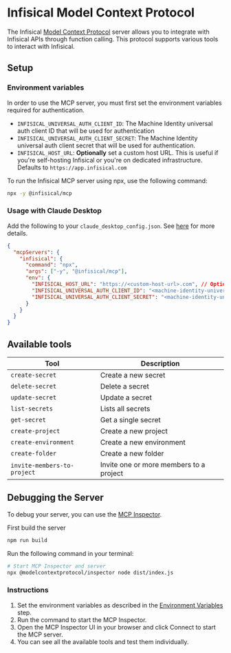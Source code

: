 # Infisical Model Context Protocol

The Infisical [Model Context Protocol](https://modelcontextprotocol.com/) server allows you to integrate with Infisical APIs through function calling. This protocol supports various tools to interact with Infisical.

## Setup

### Environment variables

In order to use the MCP server, you must first set the environment variables required for authentication.

- `INFISICAL_UNIVERSAL_AUTH_CLIENT_ID`: The Machine Identity universal auth client ID that will be used for authentication
- `INFISICAL_UNIVERSAL_AUTH_CLIENT_SECRET`: The Machine Identity universal auth client secret that will be used for authentication.
- `INFISICAL_HOST_URL`: **Optionally** set a custom host URL. This is useful if you're self-hosting Infisical or you're on dedicated infrastructure. Defaults to `https://app.infisical.com`

To run the Infisical MCP server using npx, use the following command:

```bash
npx -y @infisical/mcp
```

### Usage with Claude Desktop

Add the following to your `claude_desktop_config.json`. See [here](https://modelcontextprotocol.io/quickstart/user) for more details.

```json
{
  "mcpServers": {
    "infisical": {
      "command": "npx",
      "args": ["-y", "@infisical/mcp"],
      "env": {
        "INFISICAL_HOST_URL": "https://<custom-host-url>.com", // Optional
        "INFISICAL_UNIVERSAL_AUTH_CLIENT_ID": "<machine-identity-universal-auth-client-id>",
        "INFISICAL_UNIVERSAL_AUTH_CLIENT_SECRET": "<machine-identity-universal-auth-client-secret"
      }
    }
  }
}
```

## Available tools

| Tool                        | Description                             |
| --------------------------- | --------------------------------------- |
| `create-secret`             | Create a new secret                     |
| `delete-secret`             | Delete a secret                         |
| `update-secret`             | Update a secret                         |
| `list-secrets`              | Lists all secrets                       |
| `get-secret`                | Get a single secret                     |
| `create-project`            | Create a new project                    |
| `create-environment`        | Create a new environment                |
| `create-folder`             | Create a new folder                     |
| `invite-members-to-project` | Invite one or more members to a project |

## Debugging the Server

To debug your server, you can use the [MCP Inspector](https://modelcontextprotocol.io/docs/tools/inspector).

First build the server

```bash
npm run build
```

Run the following command in your terminal:

```bash
# Start MCP Inspector and server
npx @modelcontextprotocol/inspector node dist/index.js
```

### Instructions

1. Set the environment variables as described in the [Environment Variables ](#environment-variables) step.
2. Run the command to start the MCP Inspector.
3. Open the MCP Inspector UI in your browser and click Connect to start the MCP server.
4. You can see all the available tools and test them individually.
